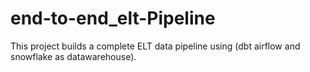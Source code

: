 # end-to-end_elt-Pipeline
This project builds a complete ELT data pipeline using (dbt airflow and snowflake as datawarehouse).
